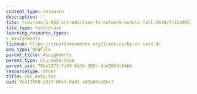 ```yaml
---
content_type: resource
description: ''
file: /courses/1-022-introduction-to-network-models-fall-2018/7c4139562027064f0ad1a42a08ad0ec7_ZKC_data.txt
file_type: text/plain
learning_resource_types:
- Assignments
license: https://creativecommons.org/licenses/by-nc-sa/4.0/
ocw_type: OCWFile
parent_title: Assignments
parent_type: CourseSection
parent_uid: 79eb2273-7a39-6156-382c-dce20b0c04b6
resourcetype: Other
title: ZKC_data.txt
uid: 7c413956-2027-064f-0ad1-a42a08ad0ec7
---
```

